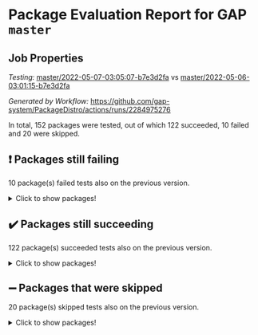 # Package Evaluation Report for GAP `master`

## Job Properties

*Testing:* [master/2022-05-07-03:05:07-b7e3d2fa](https://github.com/gap-system/PackageDistro/blob/data/reports/master/2022-05-07-03:05:07-b7e3d2fa) vs [master/2022-05-06-03:01:15-b7e3d2fa](https://github.com/gap-system/PackageDistro/blob/data/reports/master/2022-05-06-03:01:15-b7e3d2fa)

*Generated by Workflow:* https://github.com/gap-system/PackageDistro/actions/runs/2284975276

In total, 152 packages were tested, out of which 122 succeeded, 10 failed and 20 were skipped.

## :exclamation: Packages still failing

10 package(s) failed tests also on the previous version.
<details><summary>Click to show packages!</summary>

- fining 1.4.1 [(failure)](https://github.com/gap-system/PackageDistro/runs/6331646179?check_suite_focus=true)
- francy 1.2.4 [(failure)](https://github.com/gap-system/PackageDistro/runs/6331646289?check_suite_focus=true)
- hap 1.39 [(failure)](https://github.com/gap-system/PackageDistro/runs/6331646574?check_suite_focus=true)
- normalizinterface 1.3.2 [(failure)](https://github.com/gap-system/PackageDistro/runs/6331647358?check_suite_focus=true)
- packagemanager 1.2 [(failure)](https://github.com/gap-system/PackageDistro/runs/6331647517?check_suite_focus=true)
- rcwa 4.6.4 [(failure)](https://github.com/gap-system/PackageDistro/runs/6331647712?check_suite_focus=true)
- recog 1.3.2 [(failure)](https://github.com/gap-system/PackageDistro/runs/6331647744?check_suite_focus=true)
- semigroups 4.0.0 [(failure)](https://github.com/gap-system/PackageDistro/runs/6331647845?check_suite_focus=true)
- transgrp 3.6.1 [(failure)](https://github.com/gap-system/PackageDistro/runs/6331648187?check_suite_focus=true)
- ugaly 4.0.2 [(failure)](https://github.com/gap-system/PackageDistro/runs/6331648206?check_suite_focus=true)
</details>

## :heavy_check_mark: Packages still succeeding

122 package(s) succeeded tests also on the previous version.
<details><summary>Click to show packages!</summary>

- ace 5.4 [(success)](https://github.com/gap-system/PackageDistro/runs/6331645270?check_suite_focus=true)
- aclib 1.3.2 [(success)](https://github.com/gap-system/PackageDistro/runs/6331645300?check_suite_focus=true)
- agt 0.2 [(success)](https://github.com/gap-system/PackageDistro/runs/6331645322?check_suite_focus=true)
- alnuth 3.2.1 [(success)](https://github.com/gap-system/PackageDistro/runs/6331645340?check_suite_focus=true)
- anupq 3.2.6 [(success)](https://github.com/gap-system/PackageDistro/runs/6331645362?check_suite_focus=true)
- atlasrep 2.1.2 [(success)](https://github.com/gap-system/PackageDistro/runs/6331645386?check_suite_focus=true)
- autodoc 2022.03.10 [(success)](https://github.com/gap-system/PackageDistro/runs/6331645409?check_suite_focus=true)
- automata 1.15 [(success)](https://github.com/gap-system/PackageDistro/runs/6331645421?check_suite_focus=true)
- automgrp 1.3.2 [(success)](https://github.com/gap-system/PackageDistro/runs/6331645436?check_suite_focus=true)
- autpgrp 1.10.2 [(success)](https://github.com/gap-system/PackageDistro/runs/6331645454?check_suite_focus=true)
- cap 2022.05-02 [(success)](https://github.com/gap-system/PackageDistro/runs/6331645476?check_suite_focus=true)
- caratinterface 2.3.3 [(success)](https://github.com/gap-system/PackageDistro/runs/6331645489?check_suite_focus=true)
- cddinterface 2020.06.24 [(success)](https://github.com/gap-system/PackageDistro/runs/6331645513?check_suite_focus=true)
- circle 1.6.5 [(success)](https://github.com/gap-system/PackageDistro/runs/6331645537?check_suite_focus=true)
- cohomolo 1.6.10 [(success)](https://github.com/gap-system/PackageDistro/runs/6331645566?check_suite_focus=true)
- congruence 1.2.4 [(success)](https://github.com/gap-system/PackageDistro/runs/6331645583?check_suite_focus=true)
- corelg 1.56 [(success)](https://github.com/gap-system/PackageDistro/runs/6331645616?check_suite_focus=true)
- crime 1.6 [(success)](https://github.com/gap-system/PackageDistro/runs/6331645639?check_suite_focus=true)
- crisp 1.4.5 [(success)](https://github.com/gap-system/PackageDistro/runs/6331645664?check_suite_focus=true)
- crypting 0.10 [(success)](https://github.com/gap-system/PackageDistro/runs/6331645686?check_suite_focus=true)
- cryst 4.1.24 [(success)](https://github.com/gap-system/PackageDistro/runs/6331645730?check_suite_focus=true)
- crystcat 1.1.9 [(success)](https://github.com/gap-system/PackageDistro/runs/6331645760?check_suite_focus=true)
- ctbllib 1.3.4 [(success)](https://github.com/gap-system/PackageDistro/runs/6331645801?check_suite_focus=true)
- cubefree 1.19 [(success)](https://github.com/gap-system/PackageDistro/runs/6331645827?check_suite_focus=true)
- curlinterface 2.2.2 [(success)](https://github.com/gap-system/PackageDistro/runs/6331645864?check_suite_focus=true)
- cvec 2.7.5 [(success)](https://github.com/gap-system/PackageDistro/runs/6331645899?check_suite_focus=true)
- datastructures 0.2.7 [(success)](https://github.com/gap-system/PackageDistro/runs/6331645925?check_suite_focus=true)
- deepthought 1.0.5 [(success)](https://github.com/gap-system/PackageDistro/runs/6331645952?check_suite_focus=true)
- design 1.7 [(success)](https://github.com/gap-system/PackageDistro/runs/6331645976?check_suite_focus=true)
- difsets 2.3.1 [(success)](https://github.com/gap-system/PackageDistro/runs/6331646004?check_suite_focus=true)
- digraphs 1.5.2 [(success)](https://github.com/gap-system/PackageDistro/runs/6331646031?check_suite_focus=true)
- edim 1.3.5 [(success)](https://github.com/gap-system/PackageDistro/runs/6331646052?check_suite_focus=true)
- example 4.3.1 [(success)](https://github.com/gap-system/PackageDistro/runs/6331646073?check_suite_focus=true)
- factint 1.6.3 [(success)](https://github.com/gap-system/PackageDistro/runs/6331646095?check_suite_focus=true)
- ferret 1.0.7 [(success)](https://github.com/gap-system/PackageDistro/runs/6331646137?check_suite_focus=true)
- fga 1.4.0 [(success)](https://github.com/gap-system/PackageDistro/runs/6331646154?check_suite_focus=true)
- float 1.0.3 [(success)](https://github.com/gap-system/PackageDistro/runs/6331646193?check_suite_focus=true)
- format 1.4.3 [(success)](https://github.com/gap-system/PackageDistro/runs/6331646211?check_suite_focus=true)
- forms 1.2.7 [(success)](https://github.com/gap-system/PackageDistro/runs/6331646227?check_suite_focus=true)
- fplsa 1.2.5 [(success)](https://github.com/gap-system/PackageDistro/runs/6331646248?check_suite_focus=true)
- fr 2.4.8 [(success)](https://github.com/gap-system/PackageDistro/runs/6331646271?check_suite_focus=true)
- fwtree 1.3 [(success)](https://github.com/gap-system/PackageDistro/runs/6331646311?check_suite_focus=true)
- gbnp 1.0.5 [(success)](https://github.com/gap-system/PackageDistro/runs/6331646336?check_suite_focus=true)
- generalizedmorphismsforcap 2022.05-01 [(success)](https://github.com/gap-system/PackageDistro/runs/6331646362?check_suite_focus=true)
- genss 1.6.6 [(success)](https://github.com/gap-system/PackageDistro/runs/6331646392?check_suite_focus=true)
- gradedringforhomalg 2022.03-01 [(success)](https://github.com/gap-system/PackageDistro/runs/6331646416?check_suite_focus=true)
- grape 4.8.5 [(success)](https://github.com/gap-system/PackageDistro/runs/6331646448?check_suite_focus=true)
- groupoids 1.69 [(success)](https://github.com/gap-system/PackageDistro/runs/6331646480?check_suite_focus=true)
- grpconst 2.6.2 [(success)](https://github.com/gap-system/PackageDistro/runs/6331646503?check_suite_focus=true)
- guarana 0.96.3 [(success)](https://github.com/gap-system/PackageDistro/runs/6331646528?check_suite_focus=true)
- guava 3.16 [(success)](https://github.com/gap-system/PackageDistro/runs/6331646548?check_suite_focus=true)
- hapcryst 0.1.14 [(success)](https://github.com/gap-system/PackageDistro/runs/6331646605?check_suite_focus=true)
- hecke 1.5.3 [(success)](https://github.com/gap-system/PackageDistro/runs/6331646631?check_suite_focus=true)
- help 3.5 [(success)](https://github.com/gap-system/PackageDistro/runs/6331646664?check_suite_focus=true)
- idrel 2.43 [(success)](https://github.com/gap-system/PackageDistro/runs/6331646692?check_suite_focus=true)
- images 1.3.1 [(success)](https://github.com/gap-system/PackageDistro/runs/6331646719?check_suite_focus=true)
- intpic 0.2.4 [(success)](https://github.com/gap-system/PackageDistro/runs/6331646742?check_suite_focus=true)
- io 4.7.2 [(success)](https://github.com/gap-system/PackageDistro/runs/6331646765?check_suite_focus=true)
- irredsol 1.4.3 [(success)](https://github.com/gap-system/PackageDistro/runs/6331646794?check_suite_focus=true)
- json 2.1.0 [(success)](https://github.com/gap-system/PackageDistro/runs/6331646817?check_suite_focus=true)
- jupyterkernel 1.4.1 [(success)](https://github.com/gap-system/PackageDistro/runs/6331646841?check_suite_focus=true)
- jupyterviz 1.5.1 [(success)](https://github.com/gap-system/PackageDistro/runs/6331646863?check_suite_focus=true)
- kan 1.34 [(success)](https://github.com/gap-system/PackageDistro/runs/6331646884?check_suite_focus=true)
- kbmag 1.5.9 [(success)](https://github.com/gap-system/PackageDistro/runs/6331646904?check_suite_focus=true)
- laguna 3.9.5 [(success)](https://github.com/gap-system/PackageDistro/runs/6331646929?check_suite_focus=true)
- liealgdb 2.2.1 [(success)](https://github.com/gap-system/PackageDistro/runs/6331646951?check_suite_focus=true)
- liepring 2.6 [(success)](https://github.com/gap-system/PackageDistro/runs/6331646967?check_suite_focus=true)
- liering 2.4.2 [(success)](https://github.com/gap-system/PackageDistro/runs/6331646986?check_suite_focus=true)
- linearalgebraforcap 2022.05-02 [(success)](https://github.com/gap-system/PackageDistro/runs/6331647001?check_suite_focus=true)
- loops 3.4.1 [(success)](https://github.com/gap-system/PackageDistro/runs/6331647031?check_suite_focus=true)
- lpres 1.0.3 [(success)](https://github.com/gap-system/PackageDistro/runs/6331647054?check_suite_focus=true)
- majoranaalgebras 1.4 [(success)](https://github.com/gap-system/PackageDistro/runs/6331647076?check_suite_focus=true)
- mapclass 1.4.5 [(success)](https://github.com/gap-system/PackageDistro/runs/6331647102?check_suite_focus=true)
- matgrp 0.64 [(success)](https://github.com/gap-system/PackageDistro/runs/6331647131?check_suite_focus=true)
- modisom 2.5.2 [(success)](https://github.com/gap-system/PackageDistro/runs/6331647168?check_suite_focus=true)
- modulepresentationsforcap 2022.05-01 [(success)](https://github.com/gap-system/PackageDistro/runs/6331647237?check_suite_focus=true)
- monoidalcategories 2022.05-02 [(success)](https://github.com/gap-system/PackageDistro/runs/6331647265?check_suite_focus=true)
- nconvex 2020.11-04 [(success)](https://github.com/gap-system/PackageDistro/runs/6331647284?check_suite_focus=true)
- nilmat 1.4.1 [(success)](https://github.com/gap-system/PackageDistro/runs/6331647301?check_suite_focus=true)
- nock 1.5 [(success)](https://github.com/gap-system/PackageDistro/runs/6331647327?check_suite_focus=true)
- nq 2.5.8 [(success)](https://github.com/gap-system/PackageDistro/runs/6331647398?check_suite_focus=true)
- numericalsgps 1.3.0 [(success)](https://github.com/gap-system/PackageDistro/runs/6331647416?check_suite_focus=true)
- openmath 11.5.1 [(success)](https://github.com/gap-system/PackageDistro/runs/6331647444?check_suite_focus=true)
- orb 4.8.4 [(success)](https://github.com/gap-system/PackageDistro/runs/6331647492?check_suite_focus=true)
- patternclass 2.4.2 [(success)](https://github.com/gap-system/PackageDistro/runs/6331647542?check_suite_focus=true)
- permut 2.0.4 [(success)](https://github.com/gap-system/PackageDistro/runs/6331647565?check_suite_focus=true)
- polenta 1.3.10 [(success)](https://github.com/gap-system/PackageDistro/runs/6331647584?check_suite_focus=true)
- polymaking 0.8.6 [(success)](https://github.com/gap-system/PackageDistro/runs/6331647610?check_suite_focus=true)
- primgrp 3.4.2 [(success)](https://github.com/gap-system/PackageDistro/runs/6331647626?check_suite_focus=true)
- profiling 2.5.0 [(success)](https://github.com/gap-system/PackageDistro/runs/6331647646?check_suite_focus=true)
- qpa 1.33 [(success)](https://github.com/gap-system/PackageDistro/runs/6331647672?check_suite_focus=true)
- quagroup 1.8.3 [(success)](https://github.com/gap-system/PackageDistro/runs/6331647683?check_suite_focus=true)
- radiroot 2.9 [(success)](https://github.com/gap-system/PackageDistro/runs/6331647700?check_suite_focus=true)
- rds 1.8 [(success)](https://github.com/gap-system/PackageDistro/runs/6331647726?check_suite_focus=true)
- repndecomp 1.2.1 [(success)](https://github.com/gap-system/PackageDistro/runs/6331647766?check_suite_focus=true)
- repsn 3.1.0 [(success)](https://github.com/gap-system/PackageDistro/runs/6331647781?check_suite_focus=true)
- resclasses 4.7.2 [(success)](https://github.com/gap-system/PackageDistro/runs/6331647799?check_suite_focus=true)
- scscp 2.3.1 [(success)](https://github.com/gap-system/PackageDistro/runs/6331647824?check_suite_focus=true)
- sglppow 2.2 [(success)](https://github.com/gap-system/PackageDistro/runs/6331647863?check_suite_focus=true)
- sgpviz 0.999.5 [(success)](https://github.com/gap-system/PackageDistro/runs/6331647887?check_suite_focus=true)
- simpcomp 2.1.14 [(success)](https://github.com/gap-system/PackageDistro/runs/6331647910?check_suite_focus=true)
- singular 2020.12.18 [(success)](https://github.com/gap-system/PackageDistro/runs/6331647929?check_suite_focus=true)
- sla 1.5.3 [(success)](https://github.com/gap-system/PackageDistro/runs/6331647944?check_suite_focus=true)
- smallgrp 1.5 [(success)](https://github.com/gap-system/PackageDistro/runs/6331647959?check_suite_focus=true)
- smallsemi 0.6.13 [(success)](https://github.com/gap-system/PackageDistro/runs/6331647976?check_suite_focus=true)
- sonata 2.9.4 [(success)](https://github.com/gap-system/PackageDistro/runs/6331647998?check_suite_focus=true)
- sophus 1.25 [(success)](https://github.com/gap-system/PackageDistro/runs/6331648031?check_suite_focus=true)
- spinsym 1.5.2 [(success)](https://github.com/gap-system/PackageDistro/runs/6331648055?check_suite_focus=true)
- symbcompcc 1.3.2 [(success)](https://github.com/gap-system/PackageDistro/runs/6331648077?check_suite_focus=true)
- thelma 1.3 [(success)](https://github.com/gap-system/PackageDistro/runs/6331648110?check_suite_focus=true)
- tomlib 1.2.9 [(success)](https://github.com/gap-system/PackageDistro/runs/6331648135?check_suite_focus=true)
- toric 1.9.5 [(success)](https://github.com/gap-system/PackageDistro/runs/6331648156?check_suite_focus=true)
- unipot 1.5 [(success)](https://github.com/gap-system/PackageDistro/runs/6331648226?check_suite_focus=true)
- unitlib 4.1.0 [(success)](https://github.com/gap-system/PackageDistro/runs/6331648253?check_suite_focus=true)
- utils 0.72 [(success)](https://github.com/gap-system/PackageDistro/runs/6331648280?check_suite_focus=true)
- uuid 0.7 [(success)](https://github.com/gap-system/PackageDistro/runs/6331648301?check_suite_focus=true)
- walrus 0.9991 [(success)](https://github.com/gap-system/PackageDistro/runs/6331648321?check_suite_focus=true)
- wedderga 4.10.2 [(success)](https://github.com/gap-system/PackageDistro/runs/6331648341?check_suite_focus=true)
- xmod 2.88 [(success)](https://github.com/gap-system/PackageDistro/runs/6331648359?check_suite_focus=true)
- xmodalg 1.22 [(success)](https://github.com/gap-system/PackageDistro/runs/6331648374?check_suite_focus=true)
- yangbaxter 0.10.0 [(success)](https://github.com/gap-system/PackageDistro/runs/6331648389?check_suite_focus=true)
- zeromqinterface 0.13 [(success)](https://github.com/gap-system/PackageDistro/runs/6331648416?check_suite_focus=true)
</details>

## :heavy_minus_sign: Packages that were skipped

20 package(s) skipped tests also on the previous version.
<details><summary>Click to show packages!</summary>

- 4ti2interface 2022.03-01 [(skipped)](https://github.com/gap-system/PackageDistro/runs/6331584328?check_suite_focus=true)
- browse 1.8.14 [(skipped)](https://github.com/gap-system/PackageDistro/runs/6331584328?check_suite_focus=true)
- examplesforhomalg 2022.03-01 [(skipped)](https://github.com/gap-system/PackageDistro/runs/6331584328?check_suite_focus=true)
- gapdoc 1.6.5 [(skipped)](https://github.com/gap-system/PackageDistro/runs/6331584328?check_suite_focus=true)
- gauss 2022.03-01 [(skipped)](https://github.com/gap-system/PackageDistro/runs/6331584328?check_suite_focus=true)
- gaussforhomalg 2022.03-01 [(skipped)](https://github.com/gap-system/PackageDistro/runs/6331584328?check_suite_focus=true)
- gradedmodules 2022.03-01 [(skipped)](https://github.com/gap-system/PackageDistro/runs/6331584328?check_suite_focus=true)
- homalg 2022.03-01 [(skipped)](https://github.com/gap-system/PackageDistro/runs/6331584328?check_suite_focus=true)
- homalgtocas 2022.03-01 [(skipped)](https://github.com/gap-system/PackageDistro/runs/6331584328?check_suite_focus=true)
- io_forhomalg 2022.03-01 [(skipped)](https://github.com/gap-system/PackageDistro/runs/6331584328?check_suite_focus=true)
- itc 1.5.1 [(skipped)](https://github.com/gap-system/PackageDistro/runs/6331584328?check_suite_focus=true)
- localizeringforhomalg 2022.03-01 [(skipped)](https://github.com/gap-system/PackageDistro/runs/6331584328?check_suite_focus=true)
- matricesforhomalg 2022.04-01 [(skipped)](https://github.com/gap-system/PackageDistro/runs/6331584328?check_suite_focus=true)
- modules 2022.03-01 [(skipped)](https://github.com/gap-system/PackageDistro/runs/6331584328?check_suite_focus=true)
- polycyclic 2.16 [(skipped)](https://github.com/gap-system/PackageDistro/runs/6331584328?check_suite_focus=true)
- ringsforhomalg 2022.04-01 [(skipped)](https://github.com/gap-system/PackageDistro/runs/6331584328?check_suite_focus=true)
- sco 2022.03-01 [(skipped)](https://github.com/gap-system/PackageDistro/runs/6331584328?check_suite_focus=true)
- toolsforhomalg 2022.04-03 [(skipped)](https://github.com/gap-system/PackageDistro/runs/6331584328?check_suite_focus=true)
- toricvarieties 2022.03.23 [(skipped)](https://github.com/gap-system/PackageDistro/runs/6331584328?check_suite_focus=true)
- xgap 4.31 [(skipped)](https://github.com/gap-system/PackageDistro/runs/6331584328?check_suite_focus=true)
</details>


